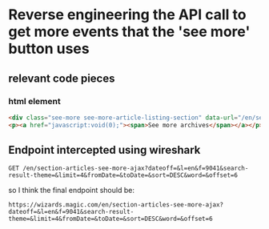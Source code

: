 # Reverse engineering the API call to get more events that the 'see more' button uses

## relevant code pieces

### html element

```html
<div class="see-more see-more-article-listing-section" data-url="/en/section-articles-see-more-ajax?dateoff=" data-offset="6" data-see-more-limit="4" data-form-id="mtgo-decklists-custom-search">
<p><a href="javascript:void(0);"><span>See more archives</span></a></p> </div>
```

## Endpoint intercepted using wireshark
```GET /en/section-articles-see-more-ajax?dateoff=&l=en&f=9041&search-result-theme=&limit=4&fromDate=&toDate=&sort=DESC&word=&offset=6```

so I think the final endpoint should be:

```https://wizards.magic.com/en/section-articles-see-more-ajax?dateoff=&l=en&f=9041&search-result-theme=&limit=4&fromDate=&toDate=&sort=DESC&word=&offset=6```
